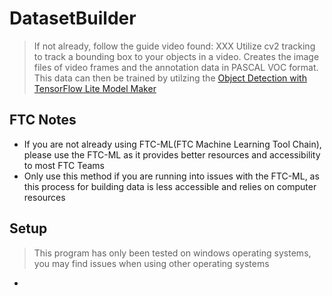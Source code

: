 # DatasetBuilder
> If not already, follow the guide video found: XXX
Utilize cv2 tracking to track a bounding box to your objects in a video. Creates the image files of video frames and the annotation data in PASCAL VOC format. This data can then be trained by utilzing the [Object Detection with TensorFlow Lite Model Maker](https://colab.research.google.com/github/tensorflow/tensorflow/blob/master/tensorflow/lite/g3doc/tutorials/model_maker_object_detection.ipynb)
## FTC Notes
- If you are not already using FTC-ML(FTC Machine Learning Tool Chain), please use the FTC-ML as it provides better resources and accessibility to most FTC Teams
- Only use this method if you are running into issues with the FTC-ML, as this process for building data is less accessible and relies on computer resources
## Setup
> This program has only been tested on windows operating systems, you may find issues when using other operating systems
- 
